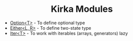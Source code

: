 <h1 align="center">Kirka Modules</h1>

- [Option&lt;T&gt;](/src/option/) - To define optional type
- [Either&lt;L, R&gt;](/src/either/) - To define two-state type
- [Iter&lt;T&gt;](/src/iter/) - To work with iterables (arrays, generators) lazy
